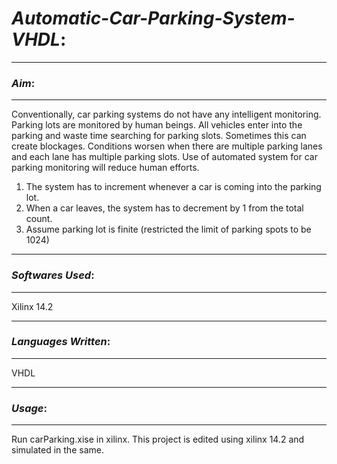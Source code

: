 # ***Automatic-Car-Parking-System-VHDL***:


----------
### *Aim*:

----------

Conventionally, car parking systems do not have any intelligent monitoring. Parking lots are monitored by human beings.
All vehicles enter into the parking and waste time searching for parking slots. Sometimes this can create blockages. 
Conditions worsen when there are multiple parking lanes and each lane has multiple parking slots.
Use of automated system for car parking monitoring will reduce human efforts. 
1. The system has to increment whenever a car is coming into the parking lot.
2. When a car leaves, the system has to decrement by 1 from the total count. 
3. Assume parking lot is finite (restricted the limit of parking spots to be 1024)


-------------
### *Softwares Used*:

-------------

Xilinx 14.2

-------------
### *Languages Written*:

-------------

VHDL

-------------
### *Usage*:

-------------

Run carParking.xise in xilinx.
This project is edited using xilinx 14.2 and simulated in the same.



